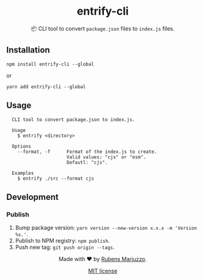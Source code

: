 <div align=center>

# entrify-cli

📦  CLI tool to convert `package.json` files to `index.js` files.

</div>

## Installation

```shell
npm install entrify-cli --global
```

or

```shell
yarn add entrify-cli --global
```

## Usage

```shell
  CLI tool to convert package.json to index.js.

  Usage
    $ entrify <directory>

  Options
    --format, -f      Format of the index.js to create.
                      Valid values: "cjs" or "esm".
                      Defautl: "cjs".

  Examples
    $ entrify ./src --format cjs
```

## Development

### Publish

  1. Bump package version: `yarn version --new-version x.x.x -m 'Version %s.'`.
  2. Publish to NPM registry: `npm publish`.
  3. Push new tag: `git push origin --tags`.

<div align=center>

Made with :heart: by [Rubens Mariuzzo](https://github.com/rmariuzzo).

[MIT license](LICENSE)

</div>
